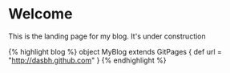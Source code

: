 
# Welcome #

This is the landing page for my blog. It's under construction

{% highlight blog %}
object MyBlog extends GitPages {
 def url = "http://dasbh.github.com"
}
{% endhighlight %}
